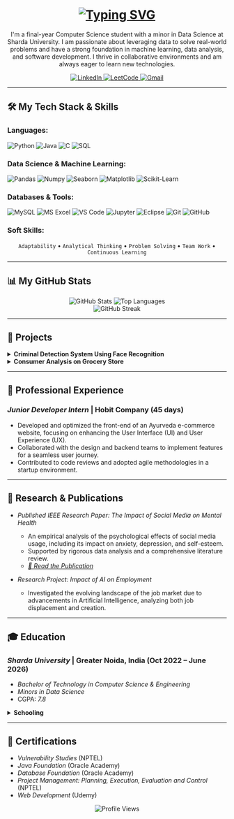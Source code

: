 <h1 align="center">
  <a href="https://git.io/typing-svg"><img src="https://readme-typing-svg.herokuapp.com?font=Fira+Code&size=35&pause=1000&color=3366FF&center=true&vCenter=true&width=500&lines=Hi+there%2C+I'm+Raj+Karan+Singh+👋;A+Passionate+Data+Scientist;An+Aspiring+Software+Developer;A+Lifelong+Learner" alt="Typing SVG" /></a>
</h1>

<p align="center">
  I'm a final-year Computer Science student with a minor in Data Science at Sharda University. I am passionate about leveraging data to solve real-world problems and have a strong foundation in machine learning, data analysis, and software development. I thrive in collaborative environments and am always eager to learn new technologies.
</p>

<p align="center">
  <a href="https://www.linkedin.com/in/raj-karan-singh" target="_blank">
    <img src="https://img.shields.io/badge/LinkedIn-0077B5?style=for-the-badge&logo=linkedin&logoColor=white" alt="LinkedIn">
  </a>
  <a href="https://leetcode.com/[YOUR LEETCODE USERNAME]" target="_blank">
    <img src="https://img.shields.io/badge/LeetCode-FFA116?style=for-the-badge&logo=leetcode&logoColor=black" alt="LeetCode">
  </a>
  <a href="mailto:rajkaransingh26122004@gmail.com">
    <img src="https://img.shields.io/badge/Gmail-D14836?style=for-the-badge&logo=gmail&logoColor=white" alt="Gmail">
  </a>
</p>

---

## 🛠 My Tech Stack & Skills

<p align="center">
  <h3>Languages:</h3>
  <img src="https://img.shields.io/badge/Python-3776AB?style=for-the-badge&logo=python&logoColor=white" alt="Python">
  <img src="https://img.shields.io/badge/Java-ED8B00?style=for-the-badge&logo=java&logoColor=white" alt="Java">
  <img src="https://img.shields.io/badge/C-00599C?style=for-the-badge&logo=c&logoColor=white" alt="C">
  <img src="https://img.shields.io/badge/SQL-4479A1?style=for-the-badge&logo=sql&logoColor=white" alt="SQL">

  <h3>Data Science & Machine Learning:</h3>
  <img src="https://img.shields.io/badge/Pandas-150458?style=for-the-badge&logo=pandas&logoColor=white" alt="Pandas">
  <img src="https://img.shields.io/badge/Numpy-013243?style=for-the-badge&logo=numpy&logoColor=white" alt="Numpy">
  <img src="https://img.shields.io/badge/Seaborn-336699?style=for-the-badge&logo=seaborn&logoColor=white" alt="Seaborn">
  <img src="https://img.shields.io/badge/Matplotlib-3776AB?style=for-the-badge&logo=matplotlib&logoColor=white" alt="Matplotlib">
  <img src="https://img.shields.io/badge/Scikit--Learn-F7931E?style=for-the-badge&logo=scikit-learn&logoColor=white" alt="Scikit-Learn">
  
  <h3>Databases & Tools:</h3>
  <img src="https://img.shields.io/badge/MySQL-4479A1?style=for-the-badge&logo=mysql&logoColor=white" alt="MySQL">
  <img src="https://img.shields.io/badge/Microsoft_Excel-217346?style=for-the-badge&logo=microsoft-excel&logoColor=white" alt="MS Excel">
  <img src="https://img.shields.io/badge/VS_Code-007ACC?style=for-the-badge&logo=visual-studio-code&logoColor=white" alt="VS Code">
  <img src="https://img.shields.io/badge/Jupyter-F37626?style=for-the-badge&logo=jupyter&logoColor=white" alt="Jupyter">
  <img src="https://img.shields.io/badge/Eclipse-2C2255?style=for-the-badge&logo=eclipse&logoColor=white" alt="Eclipse">
  <img src="https://img.shields.io/badge/Git-F05032?style=for-the-badge&logo=git&logoColor=white" alt="Git">
  <img src="https://img.shields.io/badge/GitHub-181717?style=for-the-badge&logo=github&logoColor=white" alt="GitHub">
</p>

### Soft Skills:
<p align="center">
  <code>Adaptability</code> • <code>Analytical Thinking</code> • <code>Problem Solving</code> • <code>Team Work</code> • <code>Continuous Learning</code>
</p>

---

## 📊 My GitHub Stats

<p align="center">
  <img src="https://github-readme-stats.vercel.app/api?username=[YOUR GITHUB USERNAME]&show_icons=true&theme=radical&hide_border=true&include_all_commits=true&count_private=true" alt="GitHub Stats">
  <img src="https://github-readme-stats.vercel.app/api/top-langs/?username=[YOUR GITHUB USERNAME]&layout=compact&theme=radical&hide_border=true" alt="Top Languages">
  <br>
  <img src="https://github-readme-streak-stats.herokuapp.com/?user=[YOUR GITHUB USERNAME]&theme=radical&hide_border=true" alt="GitHub Streak">
</p>

---

## 🚀 Projects

<details>
  <summary><strong>Criminal Detection System Using Face Recognition</strong></summary>
  <br>
  <p>A real-time system developed to identify known criminals from a video feed. This project leverages computer vision to enhance security measures.</p>
  <ul>
    <li><strong>Tech Used:</strong> Python, OpenCV, face_recognition library.</li>
    <li><strong>Outcome:</strong> Successfully detected and flagged registered faces in real-time, showcasing practical application of facial recognition technology.</li>
  </ul>
  <p>
    <a href="[LINK TO REPO]"><strong>[Repo]</strong></a>
  </p>
</details>

<details>
  <summary><strong>Consumer Analysis on Grocery Store</strong></summary>
  <br>
  <p>An in-depth analysis of customer purchasing behavior, preferences, and trends to optimize inventory, pricing, and marketing strategies for a grocery store.</p>
  <ul>
    <li><strong>Tech Used:</strong> Python, Pandas, Matplotlib, Seaborn, Jupyter Notebook.</li>
    <li><strong>Outcome:</strong> Uncovered key customer segments and purchasing patterns, providing actionable insights for business improvement.</li>
  </ul>
  <p>
    <a href="[LINK TO REPO]"><strong>[Repo]</strong></a>
  </p>
</details>

---

## 💼 Professional Experience

### *Junior Developer Intern* | Hobit Company (45 days)
- Developed and optimized the front-end of an Ayurveda e-commerce website, focusing on enhancing the User Interface (UI) and User Experience (UX).
- Collaborated with the design and backend teams to implement features for a seamless user journey.
- Contributed to code reviews and adopted agile methodologies in a startup environment.

---

## 📝 Research & Publications

- *Published IEEE Research Paper: The Impact of Social Media on Mental Health*
  - An empirical analysis of the psychological effects of social media usage, including its impact on anxiety, depression, and self-esteem.
  - Supported by rigorous data analysis and a comprehensive literature review.
  - *<a href="[LINK TO IEEE PAPER]">🔗 Read the Publication</a>*

- *Research Project: Impact of AI on Employment*
  - Investigated the evolving landscape of the job market due to advancements in Artificial Intelligence, analyzing both job displacement and creation.

---

## 🎓 Education

### *Sharda University* | Greater Noida, India (Oct 2022 – June 2026)
- *Bachelor of Technology in Computer Science & Engineering*
- *Minors in Data Science*
- CGPA: *7.8*

<details>
  <summary><strong>Schooling</strong></summary>
  <ul>
    <li><strong>Intermediate (Class 12):</strong> Swami Vivekanand Sr. Sec. School - 75%</li>
    <li><strong>High School (Class 10):</strong> Swami Vivekanand Sr. Sec. School - 84%</li>
  </ul>
</details>

---

## 📜 Certifications

- *Vulnerability Studies* (NPTEL)
- *Java Foundation* (Oracle Academy)
- *Database Foundation* (Oracle Academy)
- *Project Management: Planning, Execution, Evaluation and Control* (NPTEL)
- *Web Development* (Udemy)

<p align="center">
  <img src="https://komarev.com/ghpvc/?username=[YOUR GITHUB USERNAME]&label=Profile%20Views&color=blueviolet&style=flat" alt="Profile Views">
</p>
